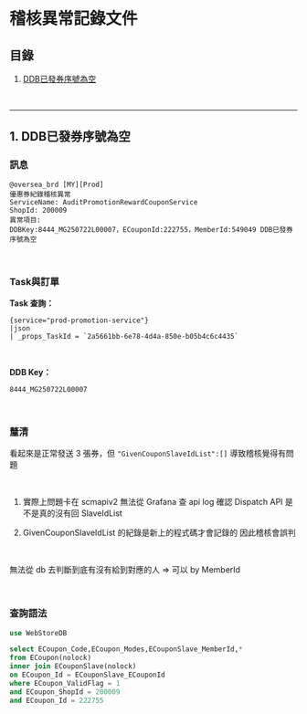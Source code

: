# 稽核異常記錄文件

## 目錄
1. [DDB已發券序號為空](#1-ddb已發券序號為空)

<br>

---

## 1. DDB已發券序號為空

### 訊息

```
@oversea_brd [MY][Prod]
優惠券紀錄稽核異常
ServiceName: AuditPromotionRewardCouponService
ShopId: 200009
異常項目:
DDBKey:8444_MG250722L00007，ECouponId:222755，MemberId:549049 DDB已發券序號為空
```

<br>

### Task與訂單

**Task 查詢：**
```
{service="prod-promotion-service"}
|json
| _props_TaskId = `2a5661bb-6e78-4d4a-850e-b05b4c6c4435`
```

<br>

**DDB Key：**
```
8444_MG250722L00007
```

<br>

### 釐清

看起來是正常發送 3 張券，但 `"GivenCouponSlaveIdList":[]` 導致稽核覺得有問題

<br>

1. 實際上問題卡在 scmapiv2 無法從 Grafana 查 api log 確認 Dispatch API 是不是真的沒有回 SlaveIdList

2. GivenCouponSlaveIdList 的紀錄是新上的程式碼才會記錄的 因此稽核會誤判

<br>

無法從 db 去判斷到底有沒有給到對應的人 => 可以 by MemberId

<br>

### 查詢語法

```sql
use WebStoreDB

select ECoupon_Code,ECoupon_Modes,ECouponSlave_MemberId,*
from ECoupon(nolock)
inner join ECouponSlave(nolock)
on ECoupon_Id = ECouponSlave_ECouponId
where ECoupon_ValidFlag = 1
and ECoupon_ShopId = 200009
and ECoupon_Id = 222755
```

<br>